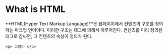 # What is HTML
**HTML(Hyper Text Markup Language)**은 웹페이지에서 컨텐츠의 구조를 정의하는 마크업 언어이다. 이러한 구조는 태그에 의해서 이루어진다. 컨텐츠를 미리 정의된 태그로 감싸면, 그 컨텐츠의 속성이 정의가 된다.

```
<p> 고양이 </p>
```


